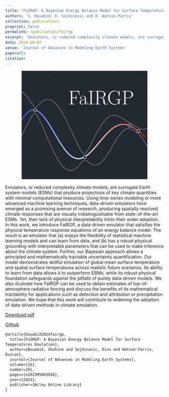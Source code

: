 ```yaml
---
title: "FaIRGP: A Bayesian Energy Balance Model for Surface Temperatures Emulation"
authors: 'S. Bouabid, D. Sejdinovic and D. Watson-Parris'
collection: publications
preprint: False
permalink: /publication/fairgp
excerpt: 'Emulators, or reduced complexity climate models, are surrogate Earth system models that produce projections of key climate quantities with minimal computational resources. Using time-series modelling or more advanced machine learning techniques data-driven emulators have emerged [...]'
date: 2024-06-07
venue: 'Journal of Advances in Modeling Earth Systems'
paperurl:
citation:
---
```



<center>
  <p align="center">
    <img src="/images/fairgp-logo.png" alt="figure" width="400"/>
  </p>
</center>


Emulators, or reduced complexity climate models, are surrogate Earth system models (ESMs) that produce projections of key climate quantities with minimal computational resources. Using time-series modeling or more advanced machine learning techniques, data-driven emulators have emerged as a promising avenue of research, producing spatially resolved climate responses that are visually indistinguishable from state-of-the-art ESMs. Yet, their lack of physical interpretability limits their wider adoption. In this work, we introduce FaIRGP, a data-driven emulator that satisfies the physical temperature response equations of an energy balance model. The result is an emulator that (a) enjoys the flexibility of statistical machine learning models and can learn from data, and (b) has a robust physical grounding with interpretable parameters that can be used to make inference about the climate system. Further, our Bayesian approach allows a principled and mathematically tractable uncertainty quantification. Our model demonstrates skillful emulation of global mean surface temperature and spatial surface temperatures across realistic future scenarios. Its ability to learn from data allows it to outperform EBMs, while its robust physical foundation safeguards against the pitfalls of purely data-driven models. We also illustrate how FaIRGP can be used to obtain estimates of top-of-atmosphere radiative forcing and discuss the benefits of its mathematical tractability for applications such as detection and attribution or precipitation emulation. We hope that this work will contribute to widening the adoption of data-driven methods in climate emulation.


[Download pdf](https://agupubs.onlinelibrary.wiley.com/doi/10.1029/2023MS003926)

[Github](https://github.com/shahineb/fairgp)

```
@article{bouabid2024fairgp,
  title={FaIRGP: A Bayesian Energy Balance Model for Surface Temperatures Emulation},
  author={Bouabid, Shahine and Sejdinovic, Dino and Watson-Parris, Duncan},
  journal={Journal of Advances in Modeling Earth Systems},
  volume={16},
  number={6},
  pages={e2023MS003926},
  year={2024},
  publisher={Wiley Online Library}
}
```
